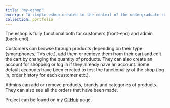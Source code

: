 ```yaml
---
title: "my-eshop"
excerpt: "A simple eshop created in the context of the undergraduate course Internet Technologies in the 4th semester of the department of Applied Informatics of the University of Macedonia.<br/><img src='/images/eshop.jpg' width='300' height='300'>"
collection: portfolio
---
```


The eshop is fully functional both for customers (front-end) and admin (back-end).  

Customers can browse through products depending on their type (smartphones, TVs etc.), add them or remove them from their cart and edit the cart by changing the quantity of products. They can also create an account for shopping or log in if they already have an account. Some default accounts have been created to test the functionality of the shop (log in, order history for each customer etc.).  

Admins can add or remove products, brands and categories of products. They can also see all the orders that have been made.  

Project can be found on my [GitHub](https://github.com/Antonios-Kagias/my-eshop "my-eshop") page.